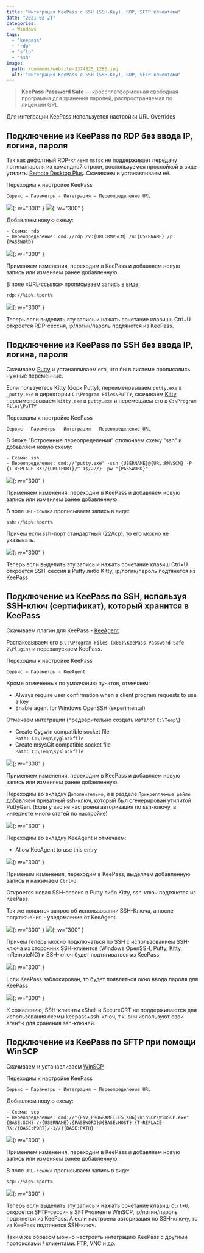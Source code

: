 ```yaml
---
title: "Интеграция KeePass с SSH (SSH-Key), RDP, SFTP клиентами"
date: "2021-02-21"
categories: 
  - Windows
tags: 
  - "keepass"
  - "rdp"
  - "sftp"
  - "ssh"
image:
  path: /commons/website-3374825_1280.jpg
  alt: "Интеграция KeePass с SSH (SSH-Key), RDP, SFTP клиентами"
---
```


> **KeePass Password Safe** — кроссплатформенная свободная программа для хранения паролей, распространяемая по лицензии GPL

Для интеграции KeePass используется настройки URL Overrides

## Подключение из KeePass по RDP без ввода IP, логина, пароля

Так как дефолтный RDP-клиент `mstsc` не поддерживает передачу логина/пароля из командной строки, воспользуемся прослойкой в виде утилиты [Remote Desktop Plus](https://www.donkz.nl/). Скачиваем и устанавливаем её.

Переходим к настройке KeePass

```
Сервис – Параметры - Интеграция – Переопределение URL 
```

![](/assets/img/posts/2021/02/21/kee1.png){: w="300" }
![](/assets/img/posts/2021/02/21/kee2.png){: w="300" }

Добавляем новую схему:

```
- Схема: rdp
- Переопределение: cmd://rdp /v:{URL:RMVSCM} /u:{USERNAME} /p:{PASSWORD}
```

![](/assets/img/posts/2021/02/21/kee4.png){: w="300" }

Применяем изменения, переходим в KeePass и добавляем новую запись или изменяем ранее добавленную.

В поле «URL-ссылка» прописываем запись в виде:

```
rdp://%ip%:%port%
```

![](/assets/img/posts/2021/02/21/kee5.png){: w="300" }

Теперь если выделить эту запись и нажать сочетание клавишь Ctrl+U откроется RDP-сессия, ip/логин/пароль подтянется из KeePass.

## Подключение из KeePass по SSH без ввода IP, логина, пароля

Скачиваем [Putty](https://the.earth.li/~sgtatham/putty/latest/w64/putty-64bit-0.74-installer.msi) и устанавливаем его, что бы в системе прописались нужные переменные.

Если пользуетесь Kitty (форк Putty), переименовываем `putty.exe` в `_putty.exe` в директории `C:\Program Files\PuTTY`, скачиваем [Kitty](https://github.com/cyd01/KiTTY/releases), переименовываем `kitty.exe` в `putty.exe` и перемещаем его в `C:\Program Files\PuTTY`

Переходим к настройке KeePass

```
Сервис – Параметры - Интеграция – Переопределение URL 
```

В блоке "Встроенные переопределения" отключаем схему "ssh" и добавляем новую схему:

```
- Схема: ssh
- Переопределение: cmd://"putty.exe" -ssh {USERNAME}@{URL:RMVSCM} -P {T-REPLACE-RX:/{URL:PORT}/^-1$/22/} -pw "{PASSWORD}"
```

![](/assets/img/posts/2021/02/21/kee6.png){: w="300" }

Применяем изменения, переходим в KeePass и добавляем новую запись или изменяем ранее добавленную.

В поле `URL-ссылка` прописываем запись в виде:

```
ssh://%ip%:%port%
```

Причем если ssh-порт стандартный (22/tcp), то его можно не указывать.

![](/assets/img/posts/2021/02/21/kee7.png){: w="300" }

Теперь если выделить эту запись и нажать сочетание клавиш Ctrl+U откроется SSH-сессия в Putty либо Kitty, ip/логин/пароль подтянется из KeePass.

## Подключение из KeePass по SSH, используя SSH-ключ (сертификат), который хранится в KeePass

Скачиваем плагин для KeePass - [KeeAgent](https://lechnology.com/software/keeagent/#download)

Распаковываем его в `C:\Program Files (x86)\KeePass Password Safe 2\Plugins` и перезапускаем KeePass.

Переходим к настройке KeePass

```
Сервис – Параметры - KeeAgent
```

Кроме отмеченных по умолчанию пунктов, отмечаем:

- Always require user confirmation when a client program requests to use a key
- Enable agent for Windows OpenSSH (experimental)

Отмечаем интеграции (предварительно создать каталог `C:\Temp\`):

- Create Cygwin compatible socket file  
    `Path: C:\Temp\cyglockfile`
- Create msysGit compatible socket file  
    `Path: C:\Temp\syslockfile`

![](/assets/img/posts/2021/02/21/kee8.png){: w="300" }

Применяем изменения, переходим в KeePass и добавляем новую запись или изменяем ранее добавленную.

Переходим во вкладку `Дополнительно`, и в разделе `Прикрепляемые файлы` добавляем приватный ssh-ключ, который был сгенерирован утилитой PuttyGen. (Если у вас не настроена авторизация по ssh-ключу, в интернете много статей по настройке)

![](/assets/img/posts/2021/02/21/kee9.png){: w="300" }

Переходим во вкладку KeeAgent и отмечаем:

- Allow KeeAgent to use this entry

![](/assets/img/posts/2021/02/21/kee10.png){: w="300" }

Применим изменения, переходим в KeePass, выделяем добавленную запись и нажимаем `Ctrl+U`

Откроется новая SSH-сессия в Putty либо Kitty, ssh-ключ подтянется из KeePass.

Так же появится запрос об использовании SSH-Ключа, а после подключения - уведомление от KeeAgent.

![](/assets/img/posts/2021/02/21/kee11.png){: w="300" }
![](/assets/img/posts/2021/02/21/kee12.png){: w="300" }

Причем теперь можно подключаться по SSH с использованием SSH-ключа из сторонних SSH-клиентов (Windows OpenSSH, Putty, Kitty, mRemoteNG) и SSH-ключ будет подтягиваться из KeePass.

![](/assets/img/posts/2021/02/21/kee13.png){: w="300" }

Если KeePass заблокирован, то будет появляться окно ввода пароля для KeePass

![](/assets/img/posts/2021/02/21/kee14.png){: w="300" }

К сожалению, SSH-клиенты xShell и SecureCRT не поддерживаются для использования схемы keepass+ssh-ключ, т.к. они используют свои агенты для хранения ssh-ключей.

## Подключение из KeePass по SFTP при помощи WinSCP

Скачиваем и устанавливаем [WinSCP](https://winscp.net/eng/download.php)

Переходим к настройке KeePass

```
Сервис – Параметры - Интеграция – Переопределение URL
```

Добавляем новую схему:

```
- Схема: scp
- Переопределение: cmd://"{ENV_PROGRAMFILES_X86}\WinSCP\WinSCP.exe" {BASE:SCM}://{USERNAME}:{PASSWORD}@{BASE:HOST}:{T-REPLACE-RX:/{BASE:PORT}/-1//}{BASE:PATH}
```

![](/assets/img/posts/2021/02/21/kee15.png){: w="300" }

Применяем изменения, переходим в KeePass и добавляем новую запись или изменяем ранее добавленную.

В поле `URL-ссылка` прописываем запись в виде:

```
scp://%ip%:%port%
```

![](/assets/img/posts/2021/02/21/kee16.png){: w="300" }

Теперь если выделить эту запись и нажать сочетание клавиш `Ctrl+U`, откроется SFTP-сессия в SFTP-клиенте WinSCP, ip/логин/пароль подтянется из KeePass. А если настроена авторизация по SSH-ключу, то из KeePass подтянется SSH-ключ.

Таким же образом можно настроить интеграцию KeePass с другими протоколами / клиентами: FTP, VNC и др.
